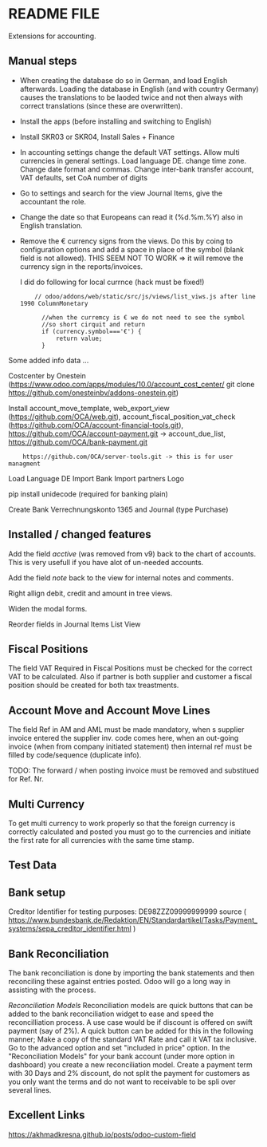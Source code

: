 README FILE
===========

Extensions for accounting.

Manual steps
------------

- When creating the database do so in German, and load English afterwards. Loading the database in English (and with country Germany) 
  causes the translations to be laoded twice and not then always with correct translations (since these are overwritten).
- Install the apps (before installing and switching to English)

- Install SKR03 or SKR04, Install Sales + Finance
- In accounting settings change the default VAT settings. Allow multi currencies in general settings. Load language DE. 
  change time zone. Change date format and commas. Change inter-bank transfer account, VAT defaults, set CoA number of digits
- Go to settings and search for the view Journal Items, give the accountant the role.
- Change the date so that Europeans can read it (%d.%m.%Y) also in English translation.
- Remove the € currency signs from the views. Do this by coing to configuration options
  and add a space in place of the symbol (blank field is not allowed). THIS SEEM NOT TO
  WORK => it will remove the currency sign in the reports/invoices.

  I did do following for local currnce (hack must be fixed!)

          // odoo/addons/web/static/src/js/views/list_viws.js after line 1990 ColumnMonetary

            //when the curremcy is € we do not need to see the symbol
            //so short cirquit and return
            if (currency.symbol==='€') {
                return value;
            }

Some added info data ...


Costcenter by Onestein (https://www.odoo.com/apps/modules/10.0/account_cost_center/
                        git clone https://github.com/onesteinbv/addons-onestein.git)

Install account_move_template, web_export_view (https://github.com/OCA/web.git),
        account_fiscal_position_vat_check (https://github.com/OCA/account-financial-tools.git),
        https://github.com/OCA/account-payment.git -> account_due_list,
        https://github.com/OCA/bank-payment.git

        https://github.com/OCA/server-tools.git -> this is for user managment
        
Load Language DE
Import Bank
Import partners
Logo

pip install unidecode (required for banking plain)

Create Bank Verrechnungskonto 1365 and Journal (type Purchase)


Installed / changed features
----------------------------

Add the field *acctive* (was removed from v9) back to the chart of accounts. This is 
very usefull if you have alot of un-needed accounts.

Add the field *note* back to the view for internal notes and comments.

Right allign debit, credit and amount in tree views.

Widen the modal forms.

Reorder fields in Journal Items List View



Fiscal Positions
----------------

The field VAT Required in Fiscal Positions must be checked for the correct VAT to be calculated. Also if partner
is both supplier and customer a fiscal position should be created for both tax treastments.




Account Move and Account Move Lines
-----------------------------------

The field Ref in AM and AML must be made mandatory, when s supplier invoice entered the supplier inv. code comes here,
when an out-going invoice (when from company initiated statement) then internal ref must be filled by code/sequence (duplicate info).

TODO: The forward / when posting invoice must be removed and substitued for Ref. Nr.

Multi Currency
--------------

To get multi currency to work properly so that the foreign currency is correctly calculated and posted you must go 
to the currencies and initiate the first rate for all currencies with the same time stamp.

Test Data
---------



Bank setup
----------

Creditor Identifier for testing purposes: DE98ZZZ09999999999
source ( https://www.bundesbank.de/Redaktion/EN/Standardartikel/Tasks/Payment_systems/sepa_creditor_identifier.html )

Bank Reconciliation
-------------------

The bank reconciliation is done by importing the bank statements and then reconciling these against entries posted. Odoo will 
go a long way in assisting with the process. 

*Reconciliation Models*
Reconciliation models are quick buttons that can be added to the bank reconciliation widget to ease and speed the reconcilliation process. A use case
would be if discount is offered on swift payment (say of 2%). A quick button can be added for this in the following manner; Make a copy of the standard VAT Rate
and call it VAT tax inclusive. Go to the advanced option and set "included in price" option. In the "Reconciliation Models" for your bank account (under more option in dashboard)
you create a new reconciliation model. Create a payment term with 30 Days and 2% discount, do not split the payment for customers as you only want the terms and do not want to receivable
to be spli over several lines.


Excellent Links
---------------

https://akhmadkresna.github.io/posts/odoo-custom-field
